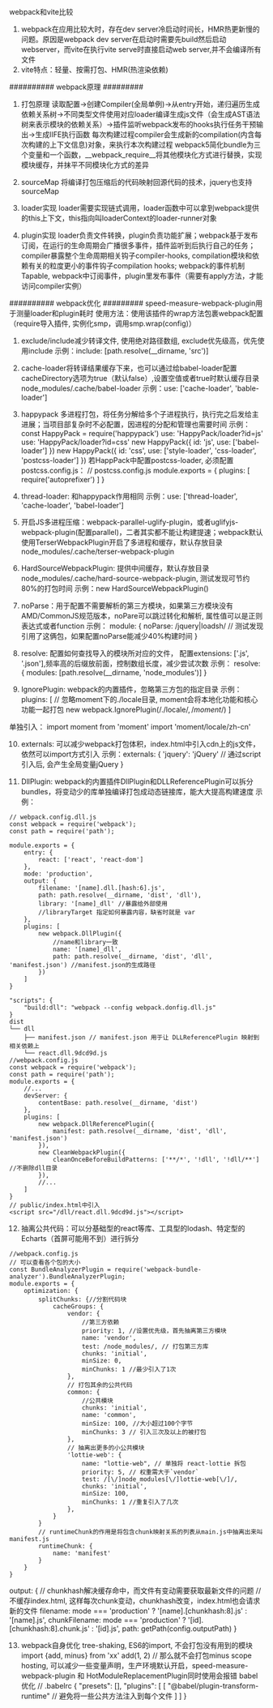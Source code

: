 <!--
 * @Author: your name
 * @Date: 2022-03-19 21:36:25
 * @LastEditTime: 2022-03-20 17:39:41
 * @LastEditors: Please set LastEditors
 * @Description: 打开koroFileHeader查看配置 进行设置: https://github.com/OBKoro1/koro1FileHeader/wiki/%E9%85%8D%E7%BD%AE
 * @FilePath: /fe_interview/webpack/webpack.md
-->
webpack和vite比较
1. webpack在应用比较大时，存在dev server冷启动时间长，HMR热更新慢的问题。原因是webpack dev server在启动时需要先build然后启动webserver，而vite在执行vite serve时直接启动web server,并不会编译所有文件
2. vite特点：轻量、按需打包、HMR(热渲染依赖)

########## webpack原理 #########
1. 打包原理
读取配置->创建Compiler(全局单例)->从entry开始，递归遍历生成依赖关系树->不同类型文件使用对应loader编译生成js文件（会生成AST语法树来表示模块的依赖关系）->插件监听webpack发布的hooks执行任务干预输出->生成IIFE执行函数
每次构建过程compiler会生成新的compilation(内含每次构建的上下文信息)对象，来执行本次构建过程
webpack5简化bundle为三个变量和一个函数，__webpack_require__将其他模块化方式进行替换，实现模块缓存，并抹平不同模块化方式的差异

2. sourceMap
将编译打包压缩后的代码映射回源代码的技术，jquery也支持sourceMap

3. loader实现
loader需要实现链式调用，loader函数中可以拿到webpack提供的this上下文，this指向叫loaderContext的loader-runner对象

4. plugin实现
loader负责文件转换，plugin负责功能扩展；webpack基于发布订阅，在运行的生命周期会广播很多事件，插件监听到后执行自己的任务；compiler暴露整个生命周期相关钩子compiler-hooks, compilation模块和依赖有关的粒度更小的事件钩子compilation hooks; webpack的事件机制Tapable, webpack中订阅事件，plugin里发布事件（需要有apply方法，才能访问compiler实例）


########## webpack优化 #########
speed-measure-webpack-plugin用于测量loader和plugin耗时
使用方法：使用该插件的wrap方法包裹webpack配置（require导入插件, 实例化smp，调用smp.wrap(config)）
1. exclude/include减少转译文件, 使用绝对路径数组, exclude优先级高，优先使用include
示例：include: [path.resolve(__dirname, 'src')]

2. cache-loader将转译结果缓存下来，也可以通过给babel-loader配置cacheDirectory选项为true（默认false）,设置空值或者true时默认缓存目录node_modules/.cache/babel-loader
示例：use: ['cache-loader', 'bable-loader']

3. happypack 多进程打包，将任务分解给多个子进程执行，执行完之后发给主进展；当项目部复杂时不必配置，因进程的分配和管理也需要时间
示例：
const HappyPack = require('happypack')
use: 'HappyPack/loader?id=js'
use: 'HappyPack/loader?id=css'
new HappyPack({
    id: 'js',
    use: ['babel-loader']
})
new HappyPack({
    id: 'css',
    use: ['style-loader', 'css-loader', 'postcss-loader']
})
若HappPack中配置postcss-loader, 必须配置postcss.config.js：
// postcss.config.js
module.exports = {
    plugins: [
        require('autoprefixer')
    ]
}

4. thread-loader: 和happypack作用相同
示例：use: ['thread-loader', 'cache-loader', 'babel-loader']

5. 开启JS多进程压缩：webpack-parallel-uglify-plugin，或者uglifyjs-webpack-plugin(配置parallel)，二者其实都不能让构建提速；webpack默认使用TerserWebpackPlugin开启了多进程和缓存，默认存放目录node_modules/.cache/terser-webpack-plugin

6. HardSourceWebpackPlugin: 提供中间缓存，默认存放目录node_modules/.cache/hard-source-webpack-plugin, 测试发现可节约80%的打包时间
示例：new HardSourceWebpackPlugin()

7. noParse：用于配置不需要解析的第三方模块，如果第三方模块没有AMD/CommonJS规范版本，noPare可以跳过转化和解析, 属性值可以是正则表达式或者function
示例：
module: {
    noParse: /jquery|loadsh/ // 测试发现引用了这俩包，如果配置noParse能减少40%构建时间
}

8. resolve: 配置如何查找导入的模块所对应的文件， 配置extensions: ['.js', '.json'],频率高的后缀放前面，控制数组长度，减少尝试次数
示例：
resolve: {
    modules: [path.resolve(__dirname, 'node_modules')]
}

9. IgnorePlugin: webpack的内置插件，忽略第三方包的指定目录
示例： plugins: [
    // 忽略moment下的./locale目录, moment会将本地化功能和核心功能一起打包
    new webpack.IgnorePlugin(/\.\/locale$/, /moment$/)
]

单独引入：
import moment from 'moment'
import 'moment/locale/zh-cn'

10. externals: 可以减少webpack打包体积，index.html中引入cdn上的js文件，依然可以import方式引入
示例：externals: {
    'jquery': 'jQuery' // 通过script引入后, 会产生全局变量jQuery
}

11. DllPlugin: webpack的内置插件DllPlugin和DLLReferencePlugin可以拆分bundles，将变动少的库单独编译打包成动态链接库，能大大提高构建速度
示例：
```
// webpack.config.dll.js
const webpack = require('webpack');
const path = require('path');

module.exports = {
    entry: {
        react: ['react', 'react-dom']
    },
    mode: 'production',
    output: {
        filename: '[name].dll.[hash:6].js',
        path: path.resolve(__dirname, 'dist', 'dll'),
        library: '[name]_dll' //暴露给外部使用
        //libraryTarget 指定如何暴露内容，缺省时就是 var
    },
    plugins: [
        new webpack.DllPlugin({
            //name和library一致
            name: '[name]_dll', 
            path: path.resolve(__dirname, 'dist', 'dll', 'manifest.json') //manifest.json的生成路径
        })
    ]
}

"scripts": {
    "build:dll": "webpack --config webpack.donfig.dll.js"
}
dist
└── dll
    ├── manifest.json // manifest.json 用于让 DLLReferencePlugin 映射到相关依赖上
    └── react.dll.9dcd9d.js
//webpack.config.js
const webpack = require('webpack');
const path = require('path');
module.exports = {
    //...
    devServer: {
        contentBase: path.resolve(__dirname, 'dist')
    },
    plugins: [
        new webpack.DllReferencePlugin({
            manifest: path.resolve(__dirname, 'dist', 'dll', 'manifest.json')
        }),
        new CleanWebpackPlugin({
            cleanOnceBeforeBuildPatterns: ['**/*', '!dll', '!dll/**'] //不删除dll目录
        }),
        //...
    ]
}
// public/index.html中引入
<script src="/dll/react.dll.9dcd9d.js"></script>
```

12. 抽离公共代码：可以分基础型的react等库、工具型的lodash、特定型的Echarts（首屏可能用不到）进行拆分
```
//webpack.config.js
// 可以查看各个包的大小
const BundleAnalyzerPlugin = require('webpack-bundle-analyzer').BundleAnalyzerPlugin;
module.exports = {
    optimization: {
        splitChunks: {//分割代码块
            cacheGroups: {
                vendor: {
                    //第三方依赖
                    priority: 1, //设置优先级，首先抽离第三方模块
                    name: 'vendor',
                    test: /node_modules/, // 打包第三方库
                    chunks: 'initial',
                    minSize: 0,
                    minChunks: 1 //最少引入了1次
                },
                // 打包其余的公共代码
                common: { 
                    //公共模块
                    chunks: 'initial',
                    name: 'common',
                    minSize: 100, //大小超过100个字节
                    minChunks: 3 // 引入三次及以上的被打包
                },
                // 抽离出更多的小公共模块
                'lottie-web': {
                    name: "lottie-web", // 单独将 react-lottie 拆包
                    priority: 5, // 权重需大于`vendor`
                    test: /[\/]node_modules[\/]lottie-web[\/]/,
                    chunks: 'initial',
                    minSize: 100,
                    minChunks: 1 //重复引入了几次
                },
            }
        }
        // runtimeChunk的作用是将包含chunk映射关系的列表从main.js中抽离出来叫manifest.js
        runtimeChunk: {
            name: 'manifest'
        }
    }
}
```
  output: {
    // chunkhash解决缓存命中，而文件有变动需要获取最新文件的问题
    // 不缓存index.html, 这样每次chunk变动，chunkhash改变，index.html也会请求新的文件
    filename: mode === 'production' ? '[name].[chunkhash:8].js' : '[name].js',
    chunkFilename: mode === 'production' ? '[id].[chunkhash:8].chunk.js' : '[id].js',
    path: getPath(config.outputPath)
  }

13. webpack自身优化
tree-shaking, ES6的import, 不会打包没有用到的模块
import {add, minus} from 'xx'
add(1, 2) // 那么就不会打包minus
scope hosting, 可以减少一些变量声明，生产环境默认开启，speed-measure-webpack-plugin 和 HotModuleReplacementPlugin同时使用会报错
babel优化
// .babelrc
{
    "presets": [],
    "plugins": [
        [
            "@babel/plugin-transform-runtime" // 避免将一些公共方法注入到每个文件
        ]
    ]
}


